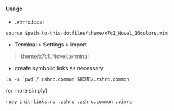 #### Usage ####

* .vimrc.local

 ```
 source $path-to-this-dotfiles/theme/x7c1_Novel_16colors.vim
 ```

* Terminal > Settings > import

 > theme/x7c1_Novel.terminal
 
* create symbolic links as necessary

 ```
 ln -s `pwd`/.zshrc.common $HOME/.zshrc.common
 ```
 (or more simply)
 ```
 ruby init-links.rb .zshrc .zshrc.common .vimrc
 ```
